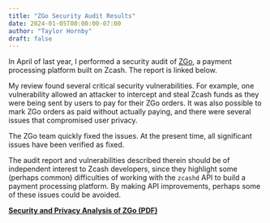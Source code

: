 ```yaml
---
title: "ZGo Security Audit Results"
date: 2024-01-05T00:00:00-07:00
author: "Taylor Hornby"
draft: false
---
```


In April of last year, I performed a security audit of [ZGo](https://zgo.cash/),
a payment processing platform built on Zcash. The report is linked below.

My review found several critical security vulnerabilities. For example, one
vulnerability allowed an attacker to intercept and steal Zcash funds as they
were being sent by users to pay for their ZGo orders. It was also possible to
mark ZGo orders as paid without actually paying, and there were several issues
that compromised user privacy.

The ZGo team quickly fixed the issues. At the present time, all significant
issues have been verified as fixed.

The audit report and vulnerabilities described therein should be of independent
interest to Zcash developers, since they highlight some (perhaps common)
difficulties of working with the `zcashd` API to build a payment processing
platform. By making API improvements, perhaps some of these issues could be
avoided.

[**Security and Privacy Analysis of ZGo (PDF)**](/audits/ZGo-Security-Audit-v1.1.pdf)
